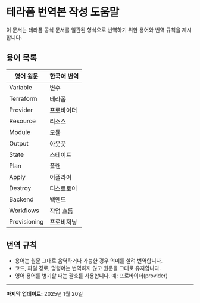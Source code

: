 # 테라폼 번역본 작성 도움말

이 문서는 테라폼 공식 문서를 일관된 형식으로 번역하기 위한 용어와 번역 규칙을 제시합니다.

## 용어 목록

|영어 원문|한국어 번역|
|---|---|
|Variable|변수|
|Terraform|테라폼|
|Provider|프로바이더|
|Resource|리소스|
|Module|모듈|
|Output|아웃풋|
|State|스테이트|
|Plan|플랜|
|Apply|어플라이|
|Destroy|디스트로이|
|Backend|백엔드|
|Workflows|작업 흐름|
|Provisioning|프로비저닝|

## 번역 규칙
- 용어는 원문 그대로 음역하거나 가능한 경우 의미를 살려 번역합니다.
- 코드, 파일 경로, 명령어는 번역하지 않고 원문을 그대로 유지합니다.
- 영어 용어를 병기할 때는 괄호를 사용합니다. 예: 프로바이더(provider)

---

**마지막 업데이트:** 2025년 1월 20일